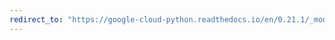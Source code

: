 ```yaml
---
redirect_to: "https://google-cloud-python.readthedocs.io/en/0.21.1/_modules/google/cloud/monitoring/client.html"
---
```

